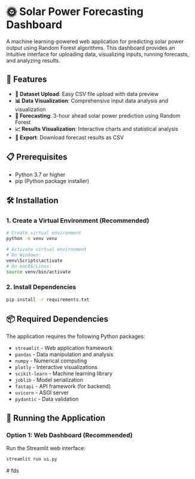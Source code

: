 # 🌞 Solar Power Forecasting Dashboard

A machine learning-powered web application for predicting solar power output using Random Forest algorithms. This dashboard provides an intuitive interface for uploading data, visualizing inputs, running forecasts, and analyzing results.

## 🚀 Features

- **📁 Dataset Upload**: Easy CSV file upload with data preview
- **📊 Data Visualization**: Comprehensive input data analysis and visualization
- **🔮 Forecasting**: 3-hour ahead solar power prediction using Random Forest
- **📈 Results Visualization**: Interactive charts and statistical analysis
- **💾 Export**: Download forecast results as CSV

## 📋 Prerequisites

- Python 3.7 or higher
- pip (Python package installer)

## 🛠️ Installation

### 1. Create a Virtual Environment (Recommended)

```bash
# Create virtual environment
python -m venv venv

# Activate virtual environment
# On Windows:
venv\Scripts\activate
# On macOS/Linux:
source venv/bin/activate
```

### 2. Install Dependencies

```bash
pip install -r requirements.txt
```

## 📦 Required Dependencies

The application requires the following Python packages:

- `streamlit` - Web application framework
- `pandas` - Data manipulation and analysis
- `numpy` - Numerical computing
- `plotly` - Interactive visualizations
- `scikit-learn` - Machine learning library
- `joblib` - Model serialization
- `fastapi` - API framework (for backend)
- `uvicorn` - ASGI server
- `pydantic` - Data validation

## 🚀 Running the Application

### Option 1: Web Dashboard (Recommended)

Run the Streamlit web interface:

```bash
streamlit run ui.py
```
#   f d s  
 